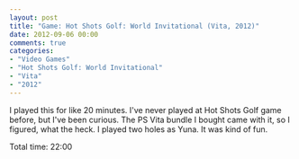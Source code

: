 ```yaml
---
layout: post
title: "Game: Hot Shots Golf: World Invitational (Vita, 2012)"
date: 2012-09-06 00:00
comments: true
categories:
- "Video Games"
- "Hot Shots Golf: World Invitational"
- "Vita"
- "2012"
---
```


I played this for like 20 minutes. I've never played at Hot Shots
Golf game before, but I've been curious. The PS Vita bundle I
bought came with it, so I figured, what the heck. I played two
holes as Yuna. It was kind of fun.

Total time: 22:00
